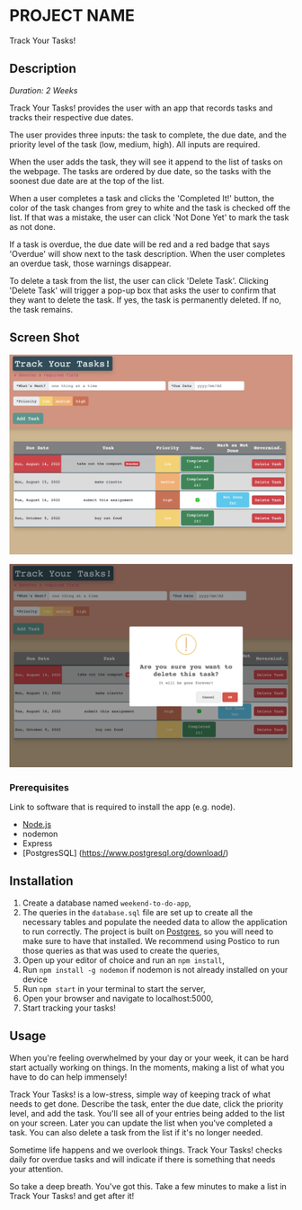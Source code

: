 # PROJECT NAME

Track Your Tasks!

## Description

_Duration: 2 Weeks_

Track Your Tasks! provides the user with an app that records tasks and tracks their respective due dates.

The user provides three inputs: the task to complete, the due date, and the priority level of the task (low, medium, high). All inputs are required. 

When the user adds the task, they will see it append to the list of tasks on the webpage. The tasks are ordered by due date, so the tasks with the soonest due date are at the top of the list. 

When a user completes a task and clicks the 'Completed It!' button, the color of the task changes from grey to white and the task is checked off the list. If that was a mistake, the user can click 'Not Done Yet' to mark the task as not done.

If a task is overdue, the due date will be red and a red badge that says 'Overdue' will show next to the task description. When the user completes an overdue task, those warnings disappear. 

To delete a task from the list, the user can click 'Delete Task'. Clicking 'Delete Task' will trigger a pop-up box that asks the user to confirm that they want to delete the task. If yes, the task is permanently deleted. If no, the task remains.

## Screen Shot

![Track Your Tasks! example task list screenshot](images/Track%20Your%20Tasks!%20ex%20task%20list.png)

![Track Your Tasks! delete comfirmation screenshot](images/Track%20Your%20Tasks!%20delete%20confirmation.png)

### Prerequisites

Link to software that is required to install the app (e.g. node).

- [Node.js](https://nodejs.org/en/)
- nodemon
- Express
- [PostgresSQL] (https://www.postgresql.org/download/)

## Installation

1. Create a database named `weekend-to-do-app`,
2. The queries in the `database.sql` file are set up to create all the necessary tables and populate the needed data to allow the application to run correctly. The project is built on [Postgres](https://www.postgresql.org/download/), so you will need to make sure to have that installed. We recommend using Postico to run those queries as that was used to create the queries, 
3. Open up your editor of choice and run an `npm install`,
4. Run `npm install -g nodemon` if nodemon is not already installed on your device
5. Run `npm start` in your terminal to start the server,
6. Open your browser and navigate to localhost:5000,
7. Start tracking your tasks!

## Usage

When you're feeling overwhelmed by your day or your week, it can be hard start actually working on things. In the moments, making a list of what you have to do can help immensely! 

Track Your Tasks! is a low-stress, simple way of keeping track of what needs to get done. Describe the task, enter the due date, click the priority level, and add the task. You'll see all of your entries being added to the list on your screen. Later you can update the list when you've completed a task. You can also delete a task from the list if it's no longer needed. 

Sometime life happens and we overlook things. Track Your Tasks! checks daily for overdue tasks and will indicate if there is something that needs your attention. 

So take a deep breath. You've got this. Take a few minutes to make a list in Track Your Tasks! and get after it!
